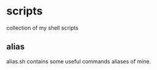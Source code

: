 # scripts
collection of my shell scripts

## alias
alias.sh contains some useful commands aliases of mine.

